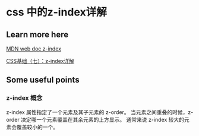 # css 中的z-index详解

## Learn more here

[MDN web doc z-index](https://developer.mozilla.org/zh-CN/docs/Web/CSS/z-index)

[CSS基础（七）：z-index详解](https://www.cnblogs.com/ForEvErNoME/p/3373641.html)

## Some useful points

### z-index 概念

z-index 属性指定了一个元素及其子元素的 z-order。 当元素之间重叠的时候，z-order 决定哪一个元素覆盖在其余元素的上方显示。 通常来说 z-index 较大的元素会覆盖较小的一个。

